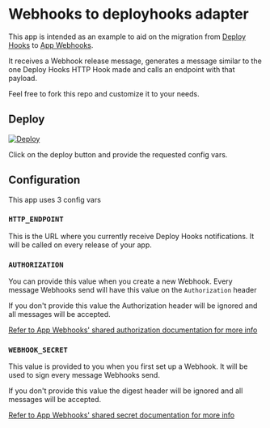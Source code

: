 # Webhooks to deployhooks adapter

This app is intended as an example to aid on the migration from [Deploy Hooks](https://devcenter.heroku.com/articles/deploy-hooks) to [App Webhooks](https://devcenter.heroku.com/articles/app-webhooks).

It receives a Webhook release message, generates a message similar to the one Deploy Hooks HTTP Hook made and calls an endpoint with that payload.

Feel free to fork this repo and customize it to your needs.

## Deploy

[![Deploy](https://www.herokucdn.com/deploy/button.svg)](https://heroku.com/deploy?template=https://github.com/heroku/webhooks-deployhooks-adapter)

Click on the deploy button and provide the requested config vars.

## Configuration

This app uses 3 config vars

### `HTTP_ENDPOINT`
This is the URL where you currently receive Deploy Hooks notifications. It will be called on every release of your app.

### `AUTHORIZATION`
You can provide this value when you create a new Webhook. Every message Webhooks send will have this value on the `Authorization` header

If you don't provide this value the Authorization header will be ignored and all messages will be accepted.

[Refer to App Webhooks' shared authorization documentation for more info](https://devcenter.heroku.com/articles/app-webhooks#using-the-shared-authorization)

### `WEBHOOK_SECRET`
This value is provided to you when you first set up a Webhook. It will be used to sign every message Webhooks send.

If you don't provide this value the digest header will be ignored and all messages will be accepted.

[Refer to App Webhooks' shared secret documentation for more info](https://devcenter.heroku.com/articles/app-webhooks#using-the-shared-secret)
